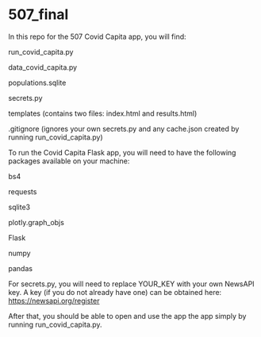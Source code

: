 # 507_final

In this repo for the 507 Covid Capita app, you will find:

run_covid_capita.py

data_covid_capita.py

populations.sqlite

secrets.py

templates (contains two files: index.html and results.html)

.gitignore (ignores your own secrets.py and any cache.json created by running run_covid_capita.py)

To run the Covid Capita Flask app, you will need to have the following packages available on your machine:

bs4

requests

sqlite3

plotly.graph_objs

Flask

numpy

pandas

For secrets.py, you will need to replace YOUR_KEY with your own NewsAPI key.
A key (if you do not already have one) can be obtained here: https://newsapi.org/register 

After that, you should be able to open and use the app the app simply by running run_covid_capita.py.

